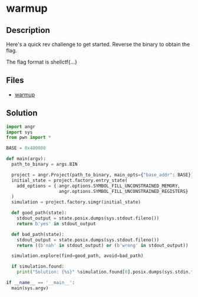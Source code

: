 # warmup

## Description

Here's a quick rev challenge to get started. Reverse the binary to obtain the flag.

The flag format is shellctf{...}

## Files

* [warmup](warmup)

## Solution

```python
import angr
import sys
from pwn import *

BASE = 0x400000

def main(argv):
  path_to_binary = args.BIN

  project = angr.Project(path_to_binary, main_opts={"base_addr": BASE})
  initial_state = project.factory.entry_state(
    add_options = { angr.options.SYMBOL_FILL_UNCONSTRAINED_MEMORY,
                    angr.options.SYMBOL_FILL_UNCONSTRAINED_REGISTERS}
  )
  simulation = project.factory.simgr(initial_state)

  def good_path(state):
    stdout_output = state.posix.dumps(sys.stdout.fileno())
    return b'yes' in stdout_output  

  def bad_path(state):
    stdout_output = state.posix.dumps(sys.stdout.fileno())
    return ((b'nah' in stdout_output) or (b'wrong' in stdout_output))

  simulation.explore(find=good_path, avoid=bad_path)

  if simulation.found:
    print("Solution: {%s}" %simulation.found[0].posix.dumps(sys.stdin.fileno()))

if __name__ == '__main__':
  main(sys.argv)
```